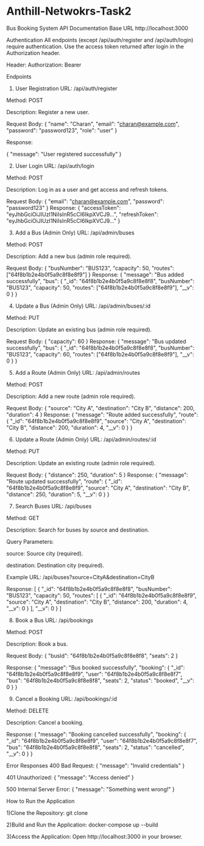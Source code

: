 # Anthill-Netwokrs-Task2

Bus Booking System API Documentation
Base URL
http://localhost:3000

Authentication
All endpoints (except /api/auth/register and /api/auth/login) require authentication. Use the access token returned after login in the Authorization header.

Header:
Authorization: Bearer <accessToken>


Endpoints
1. User Registration
URL: /api/auth/register

Method: POST

Description: Register a new user.

Request Body:
{
  "name": "Charan",
  "email": "charan@example.com",
  "password": "password123",
  "role": "user"
}

Response:

{
  "message": "User registered successfully"
}

2. User Login
URL: /api/auth/login

Method: POST

Description: Log in as a user and get access and refresh tokens.

Request Body:
{
  "email": "charan@example.com",
  "password": "password123"
}
Response:
{
  "accessToken": "eyJhbGciOiJIUzI1NiIsInR5cCI6IkpXVCJ9...",
  "refreshToken": "eyJhbGciOiJIUzI1NiIsInR5cCI6IkpXVCJ9..."
}

3. Add a Bus (Admin Only)
URL: /api/admin/buses

Method: POST

Description: Add a new bus (admin role required).

Request Body:
{
  "busNumber": "BUS123",
  "capacity": 50,
  "routes": ["64f8b1b2e4b0f5a9c8f8e8f9"]
}
Response:
{
  "message": "Bus added successfully",
  "bus": {
    "_id": "64f8b1b2e4b0f5a9c8f8e8f8",
    "busNumber": "BUS123",
    "capacity": 50,
    "routes": ["64f8b1b2e4b0f5a9c8f8e8f9"],
    "__v": 0
  }
}

4. Update a Bus (Admin Only)
URL: /api/admin/buses/:id

Method: PUT

Description: Update an existing bus (admin role required).

Request Body:
{
  "capacity": 60
}
Response:
{
  "message": "Bus updated successfully",
  "bus": {
    "_id": "64f8b1b2e4b0f5a9c8f8e8f8",
    "busNumber": "BUS123",
    "capacity": 60,
    "routes": ["64f8b1b2e4b0f5a9c8f8e8f9"],
    "__v": 0
  }
}

5. Add a Route (Admin Only)
URL: /api/admin/routes

Method: POST

Description: Add a new route (admin role required).

Request Body:
{
  "source": "City A",
  "destination": "City B",
  "distance": 200,
  "duration": 4
}
Response:
{
  "message": "Route added successfully",
  "route": {
    "_id": "64f8b1b2e4b0f5a9c8f8e8f9",
    "source": "City A",
    "destination": "City B",
    "distance": 200,
    "duration": 4,
    "__v": 0
  }
}

6. Update a Route (Admin Only)
URL: /api/admin/routes/:id

Method: PUT

Description: Update an existing route (admin role required).

Request Body:
{
  "distance": 250,
  "duration": 5
}
Response:
{
  "message": "Route updated successfully",
  "route": {
    "_id": "64f8b1b2e4b0f5a9c8f8e8f9",
    "source": "City A",
    "destination": "City B",
    "distance": 250,
    "duration": 5,
    "__v": 0
  }
}

7. Search Buses
URL: /api/buses

Method: GET

Description: Search for buses by source and destination.

Query Parameters:

source: Source city (required).

destination: Destination city (required).

Example URL:
/api/buses?source=CityA&destination=CityB

Response:
[
  {
    "_id": "64f8b1b2e4b0f5a9c8f8e8f8",
    "busNumber": "BUS123",
    "capacity": 50,
    "routes": [
      {
        "_id": "64f8b1b2e4b0f5a9c8f8e8f9",
        "source": "City A",
        "destination": "City B",
        "distance": 200,
        "duration": 4,
        "__v": 0
      }
    ],
    "__v": 0
  }
]

8. Book a Bus
URL: /api/bookings

Method: POST

Description: Book a bus.

Request Body:
{
  "busId": "64f8b1b2e4b0f5a9c8f8e8f8",
  "seats": 2
}

Response:
{
  "message": "Bus booked successfully",
  "booking": {
    "_id": "64f8b1b2e4b0f5a9c8f8e8f9",
    "user": "64f8b1b2e4b0f5a9c8f8e8f7",
    "bus": "64f8b1b2e4b0f5a9c8f8e8f8",
    "seats": 2,
    "status": "booked",
    "__v": 0
  }
}

9. Cancel a Booking
URL: /api/bookings/:id

Method: DELETE

Description: Cancel a booking.

Response:
{
  "message": "Booking cancelled successfully",
  "booking": {
    "_id": "64f8b1b2e4b0f5a9c8f8e8f9",
    "user": "64f8b1b2e4b0f5a9c8f8e8f7",
    "bus": "64f8b1b2e4b0f5a9c8f8e8f8",
    "seats": 2,
    "status": "cancelled",
    "__v": 0
  }
}

Error Responses
400 Bad Request:
{
  "message": "Invalid credentials"
}

401 Unauthorized:
{
  "message": "Access denied"
}

500 Internal Server Error:
{
  "message": "Something went wrong!"
}

How to Run the Application

1)Clone the Repository:
git clone 

2)Build and Run the Application:
docker-compose up --build

3)Access the Application:
Open http://localhost:3000 in your browser.











